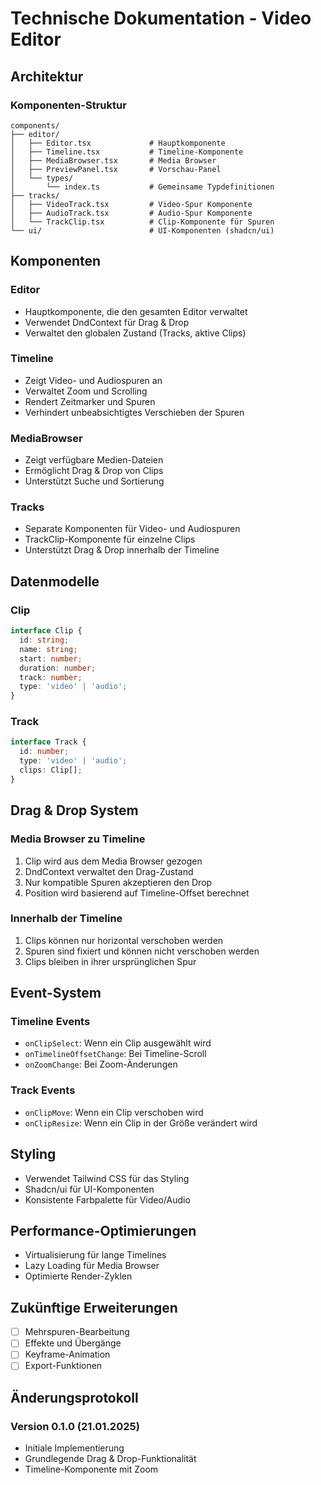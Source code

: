# Technische Dokumentation - Video Editor

## Architektur

### Komponenten-Struktur

```
components/
├── editor/
│   ├── Editor.tsx             # Hauptkomponente
│   ├── Timeline.tsx           # Timeline-Komponente
│   ├── MediaBrowser.tsx       # Media Browser
│   ├── PreviewPanel.tsx       # Vorschau-Panel
│   └── types/
│       └── index.ts           # Gemeinsame Typdefinitionen
├── tracks/
│   ├── VideoTrack.tsx         # Video-Spur Komponente
│   ├── AudioTrack.tsx         # Audio-Spur Komponente
│   └── TrackClip.tsx          # Clip-Komponente für Spuren
└── ui/                        # UI-Komponenten (shadcn/ui)
```

## Komponenten

### Editor
- Hauptkomponente, die den gesamten Editor verwaltet
- Verwendet DndContext für Drag & Drop
- Verwaltet den globalen Zustand (Tracks, aktive Clips)

### Timeline
- Zeigt Video- und Audiospuren an
- Verwaltet Zoom und Scrolling
- Rendert Zeitmarker und Spuren
- Verhindert unbeabsichtigtes Verschieben der Spuren

### MediaBrowser
- Zeigt verfügbare Medien-Dateien
- Ermöglicht Drag & Drop von Clips
- Unterstützt Suche und Sortierung

### Tracks
- Separate Komponenten für Video- und Audiospuren
- TrackClip-Komponente für einzelne Clips
- Unterstützt Drag & Drop innerhalb der Timeline

## Datenmodelle

### Clip
```typescript
interface Clip {
  id: string;
  name: string;
  start: number;
  duration: number;
  track: number;
  type: 'video' | 'audio';
}
```

### Track
```typescript
interface Track {
  id: number;
  type: 'video' | 'audio';
  clips: Clip[];
}
```

## Drag & Drop System

### Media Browser zu Timeline
1. Clip wird aus dem Media Browser gezogen
2. DndContext verwaltet den Drag-Zustand
3. Nur kompatible Spuren akzeptieren den Drop
4. Position wird basierend auf Timeline-Offset berechnet

### Innerhalb der Timeline
1. Clips können nur horizontal verschoben werden
2. Spuren sind fixiert und können nicht verschoben werden
3. Clips bleiben in ihrer ursprünglichen Spur

## Event-System

### Timeline Events
- `onClipSelect`: Wenn ein Clip ausgewählt wird
- `onTimelineOffsetChange`: Bei Timeline-Scroll
- `onZoomChange`: Bei Zoom-Änderungen

### Track Events
- `onClipMove`: Wenn ein Clip verschoben wird
- `onClipResize`: Wenn ein Clip in der Größe verändert wird

## Styling
- Verwendet Tailwind CSS für das Styling
- Shadcn/ui für UI-Komponenten
- Konsistente Farbpalette für Video/Audio

## Performance-Optimierungen
- Virtualisierung für lange Timelines
- Lazy Loading für Media Browser
- Optimierte Render-Zyklen

## Zukünftige Erweiterungen
- [ ] Mehrspuren-Bearbeitung
- [ ] Effekte und Übergänge
- [ ] Keyframe-Animation
- [ ] Export-Funktionen

## Änderungsprotokoll

### Version 0.1.0 (21.01.2025)
- Initiale Implementierung
- Grundlegende Drag & Drop-Funktionalität
- Timeline-Komponente mit Zoom

